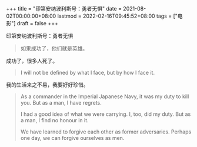 +++
title = "印第安纳波利斯号：勇者无惧"
date = 2021-08-02T00:00:00+08:00
lastmod = 2022-02-16T09:45:52+08:00
tags = ["电影"]
draft = false
+++

印第安纳波利斯号：勇者无惧

> 如果成功了，他们就是英雄。

成功了，很多人死了。

> I will not be defined by what I face, but by how I face it.

我的生活来之不易，我要好好珍惜。

> As a commander in the Imperial Japanese Navy, it was my duty to kill
> you. But as a man, I have regrets.
>
> I had a good idea of what we were carrying. I, too, did my duty. But
> as a man, I find no honour in it.
>
> We have learned to forgive each other as former adversaries. Perhaps
> one day, we can forgive ourselves as men.